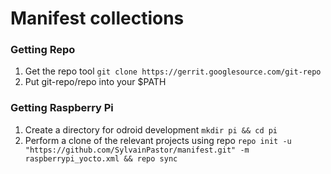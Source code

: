 Manifest collections
=======================

### Getting Repo

1. Get the repo tool ```git clone https://gerrit.googlesource.com/git-repo```
1. Put git-repo/repo into your $PATH

### Getting Raspberry Pi

1. Create a directory for odroid development ```mkdir pi && cd pi```
1. Perform a clone of the relevant projects using repo ```repo init -u "https://github.com/SylvainPastor/manifest.git" -m raspberrypi_yocto.xml && repo sync```
